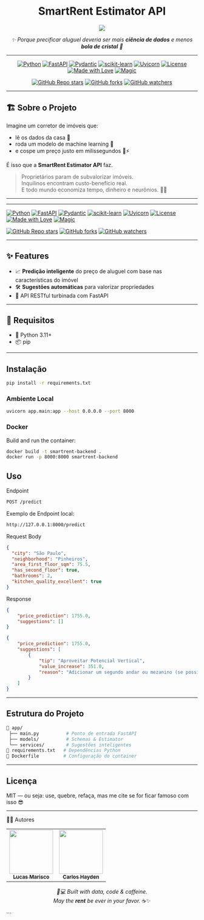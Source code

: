 <h1 align="center">  SmartRent Estimator API </h1>



<p align="center">
<img src="http://img.shields.io/static/v1?label=STATUS&message=Em%20Desenvolvimento&color=GREEN&style=for-the-badge"/>
</p>

<p align="center">
  <em>✨ Porque precificar aluguel deveria ser mais <strong>ciência de dados</strong> e menos <strong>bola de cristal</strong> 🔮</em>
</p>

---

<div align="center">

[![Python](https://img.shields.io/badge/Python-3.10%2B-blue?logo=python)](https://www.python.org/)
[![FastAPI](https://img.shields.io/badge/FastAPI-0.95%2B-009688?logo=fastapi)](https://fastapi.tiangolo.com/)
[![Pydantic](https://img.shields.io/badge/Pydantic-1.10%2B-blue?logo=pydantic)](https://pydantic.dev/)
[![scikit-learn](https://img.shields.io/badge/scikit--learn-1.1%2B-F7931E?logo=scikit-learn)](https://scikit-learn.org/)
[![Uvicorn](https://img.shields.io/badge/Uvicorn-0.22%2B-purple?logo=python)](https://www.uvicorn.org/)
[![License](https://img.shields.io/badge/License-MIT-yellow.svg)](https://opensource.org/license/mit/)
[![Made with Love](https://img.shields.io/badge/Made%20with-💖-red)]()
[![Magic](https://img.shields.io/badge/Magic-Math%20%26%20Code-purple)](https://www.youtube.com/watch?v=3o1_1zGQ9K4)

[![GitHub Repo stars](https://img.shields.io/github/stars/JunhaumHayden/SmartRent?style=social)](https://github.com/JunhaumHayden/SmartRent)
[![GitHub forks](https://img.shields.io/github/forks/JunhaumHayden/SmartRent?style=social)](https://github.com/JunhaumHayden/SmartRent/fork)
[![GitHub watchers](https://img.shields.io/github/watchers/JunhaumHayden/SmartRent?style=social)](https://github.com/JunhaumHayden/SmartRent/watchers)

</div>

---

## 🏗️ Sobre o Projeto

Imagine um corretor de imóveis que:
- lê os dados da casa 🏡  
- roda um modelo de machine learning 🤖  
- e cospe um preço justo em milissegundos 💸⚡

É isso que a **SmartRent Estimator API** faz.  

> Proprietários param de subvalorizar imóveis.  
> Inquilinos encontram custo-benefício real.  
> E todo mundo economiza tempo, dinheiro e neurônios. 🧠✨

---
---
[![Python](https://img.shields.io/badge/Python-3.10%2B-blue?logo=python)](https://www.python.org/)
[![FastAPI](https://img.shields.io/badge/FastAPI-0.95%2B-green?logo=fastapi)](https://fastapi.tiangolo.com/)
[![Pydantic](https://img.shields.io/badge/Pydantic-1.10%2B-blue?logo=pydantic)](https://pydantic.dev/)
[![scikit-learn](https://img.shields.io/badge/scikit--learn-1.1%2B-F7931E?logo=scikit-learn)](https://scikit-learn.org/)
[![Uvicorn](https://img.shields.io/badge/Uvicorn-0.22%2B-purple?logo=python)](https://www.uvicorn.org/)
[![License](https://img.shields.io/badge/License-MIT-yellow.svg)](https://opensource.org/license/mit/)
[![Made with Love](https://img.shields.io/badge/Made%20with-Love-red?logo=heart)]()
[![Magic](https://img.shields.io/badge/Magic-Math%20%26%20Code-purple)](https://www.youtube.com/watch?v=3o1_1zGQ9K4)

[![GitHub Repo stars](https://img.shields.io/github/stars/JunhaumHayden/SmartRent?style=social)](https://github.com/JunhaumHayden/SmartRent)
[![GitHub forks](https://img.shields.io/github/forks/JunhaumHayden/SmartRent?style=social)](https://github.com/JunhaumHayden/SmartRent/fork)
[![GitHub watchers](https://img.shields.io/github/watchers/JunhaumHayden/SmartRent?style=social)](https://github.com/JunhaumHayden/SmartRent/watchers)

---
## ✨ Features

- 📈 **Predição inteligente** do preço de aluguel com base nas características do imóvel  
- 🛠️ **Sugestões automáticas** para valorizar propriedades  
- 🚀 API RESTful turbinada com FastAPI

---

## 🧰 Requisitos

- 🐍 Python 3.11+
- 📦 pip

---
## Instalação

```bash
pip install -r requirements.txt
``` 
###  Ambiente Local
```bash
uvicorn app.main:app --host 0.0.0.0 --port 8000
```
### Docker
Build and run the container:
```bash
docker build -t smartrent-backend .
docker run -p 8000:8000 smartrent-backend
```

## Uso
Endpoint
```bash
POST /predict
```
Exemplo de Endpoint local:
```bash
http://127.0.0.1:8000/predict
```

Request Body
```json
{
  "city": "São Paulo",
  "neighborhood": "Pinheiros",
  "area_first_floor_sqm": 75.5,
  "has_second_floor": true,
  "bathrooms": 2,
  "kitchen_quality_excellent": true
}
````
Response
```json
{
    "price_prediction": 1755.0,
    "suggestions": []
}
```
```json
{
    "price_prediction": 1755.0,
    "suggestions": [
        {
            "tip": "Aproveitar Potencial Vertical",
            "value_increase": 351.0,
            "reason": "Adicionar um segundo andar ou mezanino (se possível) aumenta significativamente a área útil."
        }
    ]
}
```
---

## Estrutura do Projeto
```bash
📂 app/
 ├── main.py          # Ponto de entrada FastAPI
 ├── models/          # Schemas & Estimator
 └── services/        # Sugestões inteligentes
📝 requirements.txt   # Dependências Python
🐳 Dockerfile         # Configuração do container
```
---

##  Licença

MIT — ou seja: use, quebre, refaça, mas me cite se for ficar famoso com isso 😎

---

🧙‍♂️ Autores
<table> <tr> <td align="center"> <a href="https://github.com/JunhaumHayden"> <img src="https://avatars.githubusercontent.com/u/183040803?v=4" width="115"/><br> <sub><b>Lucas Marisco</b></sub> </a> </td> <td align="center"> <a href="https://github.com/JunhaumHayden"> <img src="https://avatars.githubusercontent.com/u/79289647?v=4" width="115"/><br> <sub><b>Carlos Hayden</b></sub> </a> </td> </tr> </table>
<p align="center"> <em>🧠💻 Built with data, code & caffeine.<br> May the <strong>rent</strong> be ever in your favor.</em> ☕✨ </p> ```
